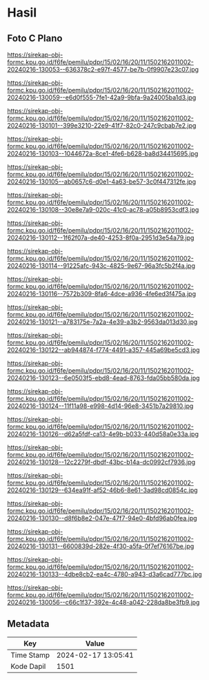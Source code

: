# Hasil

## Foto C Plano

https://sirekap-obj-formc.kpu.go.id/f6fe/pemilu/pdpr/15/02/16/20/11/1502162011002-20240216-130053--636378c2-e97f-4577-be7b-0f9907e23c07.jpg

https://sirekap-obj-formc.kpu.go.id/f6fe/pemilu/pdpr/15/02/16/20/11/1502162011002-20240216-130059--e6d0f555-7fe1-42a9-9bfa-9a24005ba1d3.jpg

https://sirekap-obj-formc.kpu.go.id/f6fe/pemilu/pdpr/15/02/16/20/11/1502162011002-20240216-130101--399e3210-22e9-41f7-82c0-247c9cbab7e2.jpg

https://sirekap-obj-formc.kpu.go.id/f6fe/pemilu/pdpr/15/02/16/20/11/1502162011002-20240216-130103--1044672a-8ce1-4fe6-b628-ba8d34415695.jpg

https://sirekap-obj-formc.kpu.go.id/f6fe/pemilu/pdpr/15/02/16/20/11/1502162011002-20240216-130105--ab0657c6-d0e1-4a63-be57-3c0f447312fe.jpg

https://sirekap-obj-formc.kpu.go.id/f6fe/pemilu/pdpr/15/02/16/20/11/1502162011002-20240216-130108--30e8e7a9-020c-41c0-ac78-a05b8953cdf3.jpg

https://sirekap-obj-formc.kpu.go.id/f6fe/pemilu/pdpr/15/02/16/20/11/1502162011002-20240216-130112--1f62f07a-de40-4253-8f0a-2951d3e54a79.jpg

https://sirekap-obj-formc.kpu.go.id/f6fe/pemilu/pdpr/15/02/16/20/11/1502162011002-20240216-130114--91225afc-943c-4825-9e67-96a3fc5b2f4a.jpg

https://sirekap-obj-formc.kpu.go.id/f6fe/pemilu/pdpr/15/02/16/20/11/1502162011002-20240216-130116--7572b309-8fa6-4dce-a936-4fe6ed3f475a.jpg

https://sirekap-obj-formc.kpu.go.id/f6fe/pemilu/pdpr/15/02/16/20/11/1502162011002-20240216-130121--a783175e-7a2a-4e39-a3b2-9563da013d30.jpg

https://sirekap-obj-formc.kpu.go.id/f6fe/pemilu/pdpr/15/02/16/20/11/1502162011002-20240216-130122--ab944874-f774-4491-a357-445a69be5cd3.jpg

https://sirekap-obj-formc.kpu.go.id/f6fe/pemilu/pdpr/15/02/16/20/11/1502162011002-20240216-130123--6e0503f5-ebd8-4ead-8763-fda05bb580da.jpg

https://sirekap-obj-formc.kpu.go.id/f6fe/pemilu/pdpr/15/02/16/20/11/1502162011002-20240216-130124--11f11a98-e998-4d14-96e8-3451b7a29810.jpg

https://sirekap-obj-formc.kpu.go.id/f6fe/pemilu/pdpr/15/02/16/20/11/1502162011002-20240216-130126--d62a5fdf-ca13-4e9b-b033-440d58a0e33a.jpg

https://sirekap-obj-formc.kpu.go.id/f6fe/pemilu/pdpr/15/02/16/20/11/1502162011002-20240216-130128--12c2279f-dbdf-43bc-b14a-dc0992cf7936.jpg

https://sirekap-obj-formc.kpu.go.id/f6fe/pemilu/pdpr/15/02/16/20/11/1502162011002-20240216-130129--634ea91f-af52-46b6-8e61-3ad98cd0854c.jpg

https://sirekap-obj-formc.kpu.go.id/f6fe/pemilu/pdpr/15/02/16/20/11/1502162011002-20240216-130130--d8f6b8e2-047e-47f7-94e0-4bfd96ab0fea.jpg

https://sirekap-obj-formc.kpu.go.id/f6fe/pemilu/pdpr/15/02/16/20/11/1502162011002-20240216-130131--6600839d-282e-4f30-a5fa-0f7ef76167be.jpg

https://sirekap-obj-formc.kpu.go.id/f6fe/pemilu/pdpr/15/02/16/20/11/1502162011002-20240216-130133--4dbe8cb2-ea4c-4780-a943-d3a6cad777bc.jpg

https://sirekap-obj-formc.kpu.go.id/f6fe/pemilu/pdpr/15/02/16/20/11/1502162011002-20240216-130056--c66c1f37-392e-4c48-a042-228da8be3fb9.jpg


## Metadata

| Key        | Value               |
| ---------- | ------------------- |
| Time Stamp | 2024-02-17 13:05:41 |
| Kode Dapil | 1501                |



